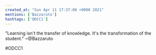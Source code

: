 ```yaml
---
created_at: "Sun Apr 11 17:37:08 +0000 2021"
mentions: ['Bazzaruto']
hashtags: ['ODCC1']
---
```


"Learning isn't the transfer of knowledge. It's the transformation of the student."
~@Bazzaruto 

#ODCC1